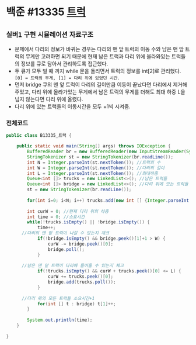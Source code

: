 # 백준 #13335 [트럭](https://www.acmicpc.net/problem/13335)
`실버1` `구현` `시뮬레이션` `자료구조`
---
- 문제에서 다리의 정보가 바뀌는 경우는 다리의 맨 앞 트럭의 이동 수와 남은 맨 앞 트럭의 무게만 고려하면 되기 때문에 현재 남은 트럭과 다리 위에 올라와있는 트럭들의 정보를 큐로 담아서 관리하도록 접근했다.
- 두 큐가 모두 빌 때 까지 while 문을 돌리면서 트럭의 정보를 int[2]로 관리했다. `[0] = 트럭의 무게, [1] = 다리 위에 있었던 시간`. 
- 먼저 bridge 큐의 맨 앞 트럭이 다리의 길이만큼 이동이 끝났다면 다리에서 제거해주었고, 다리 위에 올라가있는 무게에서 남은 트럭의 무게를 더해도 최대 하중 L을 넘지 않는다면 다리 위에 올렸다.
- 다리 위에 있는 트럭들의 이동시간을 모두 +1씩 시켜줌.

### 전체코드
```java
public class B13335_트럭 {

	public static void main(String[] args) throws IOException {
		BufferedReader br = new BufferedReader(new InputStreamReader(System.in));
		StringTokenizer st = new StringTokenizer(br.readLine());
		int N = Integer.parseInt(st.nextToken()); //트럭의 수
		int W = Integer.parseInt(st.nextToken()); //다리의 길이
		int L = Integer.parseInt(st.nextToken()); //최대하중
		Queue<int []> trucks = new LinkedList<>(); //남은 트럭들
		Queue<int []> bridge = new LinkedList<>(); //다리 위에 있는 트럭들
		st = new StringTokenizer(br.readLine());
		
		for(int i=0; i<N; i++) trucks.add(new int [] {Integer.parseInt(st.nextToken()), 0});
		
		int curW = 0; //현재 다리 위의 하중
		int time = 0; //소요시간
		while(!trucks.isEmpty() || !bridge.isEmpty()) {
			time++;
      //다리의 맨 앞 트럭이 나갈 수 있는지 체크
			if(!bridge.isEmpty() && bridge.peek()[1]+1 > W) {
				curW -= bridge.peek()[0];
				bridge.poll();
			}
			
      //남은 맨 앞 트럭이 다리에 들어올 수 있는지 체크
			if(!trucks.isEmpty() && curW + trucks.peek()[0] <= L) {
				curW += trucks.peek()[0];
				bridge.add(trucks.poll());
			}
			
      //다리 위의 모든 트럭들 소요시간+1
			for(int [] t : bridge) t[1]++;
		}
		
		System.out.println(time);
	}
	
}

```

